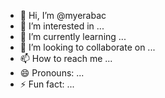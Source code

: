 - 👋 Hi, I’m @myerabac
- 👀 I’m interested in ...
- 🌱 I’m currently learning ...
- 💞️ I’m looking to collaborate on ...
- 📫 How to reach me ...
- 😄 Pronouns: ...
- ⚡ Fun fact: ...

<!---
myerabac/myerabac is a ✨ special ✨ repository because its `README.md` (this file) appears on your GitHub profile.
You can click the Preview link to take a look at your changes.
--->
